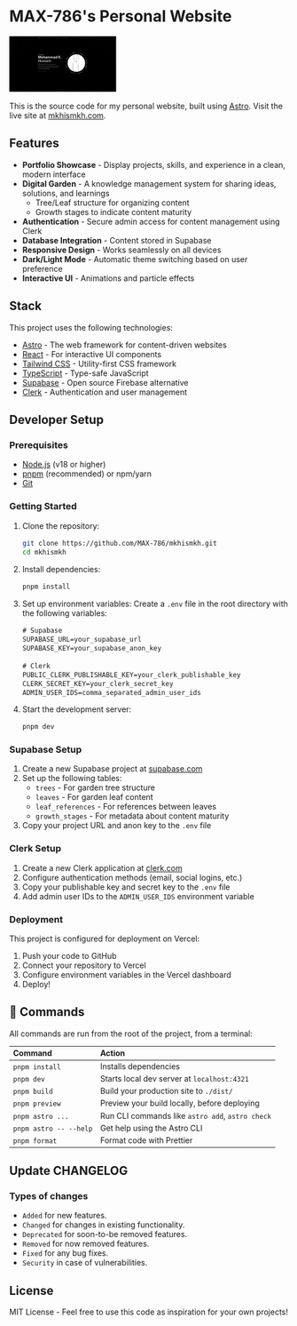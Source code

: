 # MAX-786's Personal Website

<a href="https://mkhismkh.com" target="_blank" ><img src="public/social-card.png" alt="Prompy Logo" height="100" /> </a>

This is the source code for my personal website, built using [Astro](https://astro.build/). Visit the live site at [mkhismkh.com](https://mkhismkh.com).

## Features

- **Portfolio Showcase** - Display projects, skills, and experience in a clean, modern interface
- **Digital Garden** - A knowledge management system for sharing ideas, solutions, and learnings
  - Tree/Leaf structure for organizing content
  - Growth stages to indicate content maturity
- **Authentication** - Secure admin access for content management using Clerk
- **Database Integration** - Content stored in Supabase
- **Responsive Design** - Works seamlessly on all devices
- **Dark/Light Mode** - Automatic theme switching based on user preference
- **Interactive UI** - Animations and particle effects

## Stack

This project uses the following technologies:

- [Astro](https://astro.build/) - The web framework for content-driven websites
- [React](https://react.dev/) - For interactive UI components
- [Tailwind CSS](https://tailwindcss.com/) - Utility-first CSS framework
- [TypeScript](https://www.typescriptlang.org/) - Type-safe JavaScript
- [Supabase](https://supabase.com/) - Open source Firebase alternative
- [Clerk](https://clerk.com/) - Authentication and user management

## Developer Setup

### Prerequisites

- [Node.js](https://nodejs.org/) (v18 or higher)
- [pnpm](https://pnpm.io/) (recommended) or npm/yarn
- [Git](https://git-scm.com/)

### Getting Started

1. Clone the repository:

   ```bash
   git clone https://github.com/MAX-786/mkhismkh.git
   cd mkhismkh
   ```

2. Install dependencies:

   ```bash
   pnpm install
   ```

3. Set up environment variables:
   Create a `.env` file in the root directory with the following variables:

   ```
   # Supabase
   SUPABASE_URL=your_supabase_url
   SUPABASE_KEY=your_supabase_anon_key

   # Clerk
   PUBLIC_CLERK_PUBLISHABLE_KEY=your_clerk_publishable_key
   CLERK_SECRET_KEY=your_clerk_secret_key
   ADMIN_USER_IDS=comma_separated_admin_user_ids
   ```

4. Start the development server:
   ```bash
   pnpm dev
   ```

### Supabase Setup

1. Create a new Supabase project at [supabase.com](https://supabase.com)
2. Set up the following tables:
   - `trees` - For garden tree structure
   - `leaves` - For garden leaf content
   - `leaf_references` - For references between leaves
   - `growth_stages` - For metadata about content maturity
3. Copy your project URL and anon key to the `.env` file

### Clerk Setup

1. Create a new Clerk application at [clerk.com](https://clerk.com)
2. Configure authentication methods (email, social logins, etc.)
3. Copy your publishable key and secret key to the `.env` file
4. Add admin user IDs to the `ADMIN_USER_IDS` environment variable

### Deployment

This project is configured for deployment on Vercel:

1. Push your code to GitHub
2. Connect your repository to Vercel
3. Configure environment variables in the Vercel dashboard
4. Deploy!

## 🧞 Commands

All commands are run from the root of the project, from a terminal:

| Command                | Action                                           |
| :--------------------- | :----------------------------------------------- |
| `pnpm install`         | Installs dependencies                            |
| `pnpm dev`             | Starts local dev server at `localhost:4321`      |
| `pnpm build`           | Build your production site to `./dist/`          |
| `pnpm preview`         | Preview your build locally, before deploying     |
| `pnpm astro ...`       | Run CLI commands like `astro add`, `astro check` |
| `pnpm astro -- --help` | Get help using the Astro CLI                     |
| `pnpm format`          | Format code with Prettier                        |

## Update CHANGELOG

### Types of changes

- `Added` for new features.
- `Changed` for changes in existing functionality.
- `Deprecated` for soon-to-be removed features.
- `Removed` for now removed features.
- `Fixed` for any bug fixes.
- `Security` in case of vulnerabilities.

## License

MIT License - Feel free to use this code as inspiration for your own projects!
